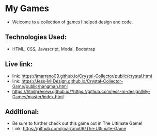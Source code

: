 # My Games

- Welcome to a collection of games I helped design and code.

## Technologies Used:
- HTML, CSS, Javascript, Modal, Bootstrap

## Live link:
- link: https://jmarrano09.github.io/Crystal-Collector/public/crystal.html
- link: https://Jess-M-Design.github.io/Crystal-Collector-Game/public/hangman.html
- https://htmlpreview.github.io/?https://github.com/jess-m-design/My-Games/master/index.html

## Additional:
- Be sure to further check out this game out in The Ultimate Game!
- Link: https://github.com/jmarrano09/The-Ultimate-Game
